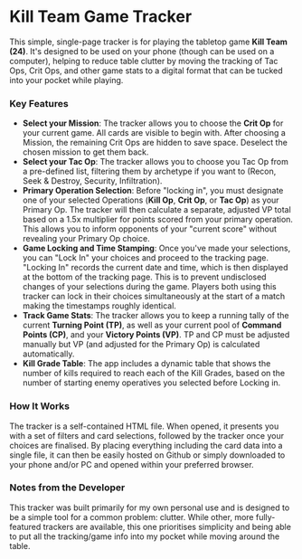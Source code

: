 # Kill Team Game Tracker

This simple, single-page tracker is for playing the tabletop game **Kill Team (24)**. It's designed to be used on your phone (though can be used on a computer), helping to reduce table clutter by moving the tracking of Tac Ops, Crit Ops, and other game stats to a digital format that can be tucked into your pocket while playing. 

### Key Features
* **Select your Mission**: The tracker allows you to choose the **Crit Op** for your current game. All cards are visible to begin with. After choosing a Mission, the remaining Crit Ops are hidden to save space. Deselect the chosen mission to get them back.
* **Select your Tac Op**: The tracker allows you to choose you Tac Op from a pre-defined list, filtering them by archetype if you want to (Recon, Seek & Destroy, Security, Infiltration).
* **Primary Operation Selection**: Before "locking in", you must designate one of your selected Operations (**Kill Op**, **Crit Op**, or **Tac Op**) as your Primary Op. The tracker will then calculate a separate, adjusted VP total based on a 1.5x multiplier for points scored from your primary operation. This allows you to inform opponents of your "current score" without revealing your Primary Op choice.
* **Game Locking and Time Stamping**: Once you've made your selections, you can "Lock In" your choices and proceed to the tracking page. "Locking In" records the current date and time, which is then displayed at the bottom of the tracking page. This is to prevent undisclosed changes of your selections during the game. Players both using this tracker can lock in their choices simultaneously at the start of a match making the timestamps roughly identical.
* **Track Game Stats**: The tracker allows you to keep a running tally of the current **Turning Point (TP)**, as well as your current pool of **Command Points (CP)**, and your **Victory Points (VP)**. TP and CP must be adjusted manually but VP (and adjusted for the Primary Op) is calculated automatically. 
* **Kill Grade Table**: The app includes a dynamic table that shows the number of kills required to reach each of the Kill Grades, based on the number of starting enemy operatives you selected before Locking in.
 
### How It Works
The tracker is a self-contained HTML file. When opened, it presents you with a set of filters and card selections, followed by the tracker once your choices are finalised. By placing everything including the card data into a single file, it can then be easily hosted on Github or simply downloaded to your phone and/or PC and opened within your preferred browser.

### Notes from the Developer
This tracker was built primarily for my own personal use and is designed to be a simple tool for a common problem: clutter. While other, more fully-featured trackers are available, this one prioritises simplicity and being able to put all the tracking/game info into my pocket while moving around the table.
